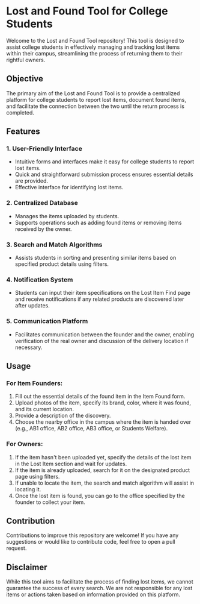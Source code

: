 # Lost and Found Tool for College Students

Welcome to the Lost and Found Tool repository! This tool is designed to assist college students in effectively managing and tracking lost items within their campus, streamlining the process of returning them to their rightful owners.

## Objective

The primary aim of the Lost and Found Tool is to provide a centralized platform for college students to report lost items, document found items, and facilitate the connection between the two until the return process is completed.

## Features

### 1. User-Friendly Interface

- Intuitive forms and interfaces make it easy for college students to report lost items.
- Quick and straightforward submission process ensures essential details are provided.
- Effective interface for identifying lost items.

### 2. Centralized Database

- Manages the items uploaded by students.
- Supports operations such as adding found items or removing items received by the owner.

### 3. Search and Match Algorithms

- Assists students in sorting and presenting similar items based on specified product details using filters.

### 4. Notification System

- Students can input their item specifications on the Lost Item Find page and receive notifications if any related products are discovered later after updates.

### 5. Communication Platform

- Facilitates communication between the founder and the owner, enabling verification of the real owner and discussion of the delivery location if necessary.
## Usage

### For Item Founders:

1. Fill out the essential details of the found item in the Item Found form.
2. Upload photos of the item, specify its brand, color, where it was found, and its current location.
3. Provide a description of the discovery.
4. Choose the nearby office in the campus where the item is handed over (e.g., AB1 office, AB2 office, AB3 office, or Students Welfare).

### For Owners:

1. If the item hasn't been uploaded yet, specify the details of the lost item in the Lost Item section and wait for updates.
2. If the item is already uploaded, search for it on the designated product page using filters.
3. If unable to locate the item, the search and match algorithm will assist in locating it.
4. Once the lost item is found, you can go to the office specified by the founder to collect your item.



## Contribution

Contributions to improve this repository are welcome! If you have any suggestions or would like to contribute code, feel free to open a pull request.


## Disclaimer

While this tool aims to facilitate the process of finding lost items, we cannot guarantee the success of every search. We are not responsible for any lost items or actions taken based on information provided on this platform.
